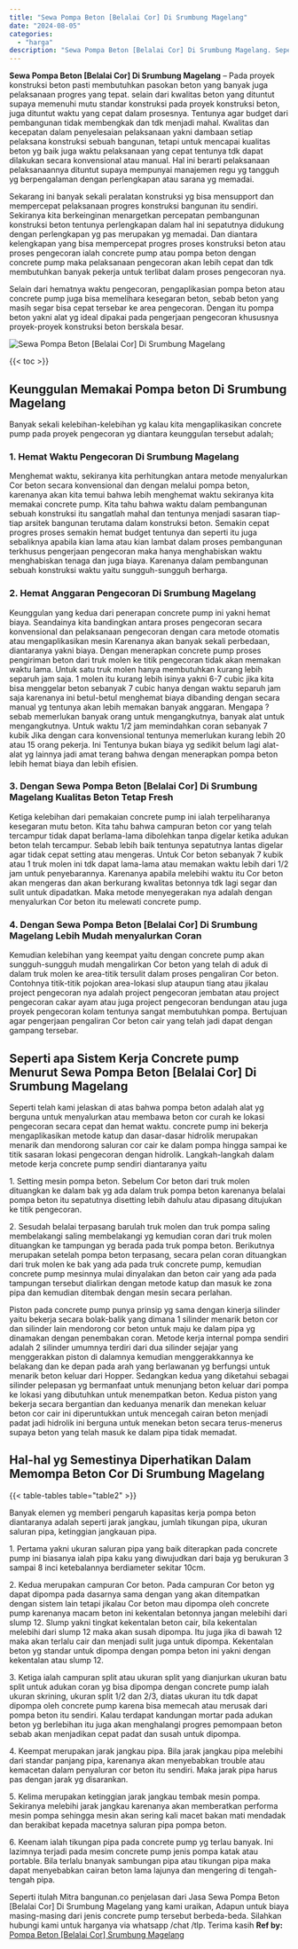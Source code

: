 ```yaml
---
title: "Sewa Pompa Beton [Belalai Cor] Di Srumbung Magelang"
date: "2024-08-05"
categories: 
  - "harga"
description: "Sewa Pompa Beton [Belalai Cor] Di Srumbung Magelang. Seperti itulah Mitra bangunan.co penjelasan dari Jasa Sewa Pompa Beton [Belalai Cor] Di Srumbung Magel..."
---
```


**Sewa Pompa Beton \[Belalai Cor\] Di Srumbung Magelang** – Pada proyek konstruksi beton pasti membutuhkan pasokan beton yang banyak juga pelaksanaan progres yang tepat. selain dari kwalitas beton yang dituntut supaya memenuhi mutu standar konstruksi pada proyek konstruksi beton, juga dituntut waktu yang cepat dalam prosesnya. Tentunya agar budget dari pembangunan tidak membengkak dan tdk menjadi mahal. Kwalitas dan kecepatan dalam penyelesaian pelaksanaan yakni dambaan setiap pelaksana konstruksi sebuah bangunan, tetapi untuk mencapai kualitas beton yg baik juga waktu pelaksanaan yang cepat tentunya tdk dapat dilakukan secara konvensional atau manual. Hal ini berarti pelaksanaan pelaksanaannya dituntut supaya mempunyai manajemen regu yg tangguh yg berpengalaman dengan perlengkapan atau sarana yg memadai.

Sekarang ini banyak sekali peralatan konstruksi yg bisa mensupport dan mempercepat pelaksanaan progres konstruksi bangunan itu sendiri. Sekiranya kita berkeinginan menargetkan percepatan pembangunan konstruksi beton tentunya perlengkapan dalam hal ini sepatutnya didukung dengan perlengkapan yg pas merupakan yg memadai. Dan diantara kelengkapan yang bisa mempercepat progres proses konstruksi beton atau proses pengecoran ialah concrete pump atau pompa beton dengan concrete pump maka pelaksanaan pengecoran akan lebih cepat dan tdk membutuhkan banyak pekerja untuk terlibat dalam proses pengecoran nya.

Selain dari hematnya waktu pengecoran, pengaplikasian pompa beton atau concrete pump juga bisa memelihara kesegaran beton, sebab beton yang masih segar bisa cepat tersebar ke area pengecoran. Dengan itu pompa beton yakni alat yg ideal dipakai pada pengerjaan pengecoran khususnya proyek-proyek konstruksi beton berskala besar.

![Sewa Pompa Beton [Belalai Cor] Di Srumbung Magelang](/images/sewa-concrete-pump-37.png)

{{< toc >}}

## Keunggulan Memakai Pompa beton Di Srumbung Magelang

Banyak sekali kelebihan-kelebihan yg kalau kita mengaplikasikan concrete pump pada proyek pengecoran yg diantara keunggulan tersebut adalah;

### 1\. Hemat Waktu Pengecoran Di Srumbung Magelang

Menghemat waktu, sekiranya kita perhitungkan antara metode menyalurkan Cor beton secara konvensional dan dengan melalui pompa beton, karenanya akan kita temui bahwa lebih menghemat waktu sekiranya kita memakai concrete pump. Kita tahu bahwa waktu dalam pembangunan sebuah konstruksi itu sangatlah mahal dan tentunya menjadi sasaran tiap-tiap arsitek bangunan terutama dalam konstruksi beton. Semakin cepat progres proses semakin hemat budget tentunya dan seperti itu juga sebaliknya apabila kian lama atau kian lambat dalam proses pembangunan terkhusus pengerjaan pengecoran maka hanya menghabiskan waktu menghabiskan tenaga dan juga biaya. Karenanya dalam pembangunan sebuah konstruksi waktu yaitu sungguh-sungguh berharga.

### 2\. Hemat Anggaran Pengecoran Di Srumbung Magelang

Keunggulan yang kedua dari penerapan concrete pump ini yakni hemat biaya. Seandainya kita bandingkan antara proses pengecoran secara konvensional dan pelaksanaan pengecoran dengan cara metode otomatis atau mengaplikasikan mesin Karenanya akan banyak sekali perbedaan, diantaranya yakni biaya. Dengan menerapkan concrete pump proses pengiriman beton dari truk molen ke titik pengecoran tidak akan memakan waktu lama. Untuk satu truk molen hanya membutuhkan kurang lebih separuh jam saja. 1 molen itu kurang lebih isinya yakni 6-7 cubic jika kita bisa menggelar beton sebanyak 7 cubic hanya dengan waktu separuh jam saja karenanya ini betul-betul menghemat biaya dibanding dengan secara manual yg tentunya akan lebih memakan banyak anggaran. Mengapa ? sebab memerlukan banyak orang untuk mengangkutnya, banyak alat untuk mengangkutnya. Untuk waktu 1/2 jam memindahkan coran sebanyak 7 kubik Jika dengan cara konvensional tentunya memerlukan kurang lebih 20 atau 15 orang pekerja. Ini Tentunya bukan biaya yg sedikit belum lagi alat-alat yg lainnya jadi amat terang bahwa dengan menerapkan pompa beton lebih hemat biaya dan lebih efisien.

### 3\. Dengan Sewa Pompa Beton \[Belalai Cor\] Di Srumbung Magelang Kualitas Beton Tetap Fresh

Ketiga kelebihan dari pemakaian concrete pump ini ialah terpeliharanya kesegaran mutu beton. Kita tahu bahwa campuran beton cor yang telah tercampur tidak dapat berlama-lama dibolehkan tanpa digelar ketika adukan beton telah tercampur. Sebab lebih baik tentunya sepatutnya lantas digelar agar tidak cepat setting atau mengeras. Untuk Cor beton sebanyak 7 kubik atau 1 truk molen ini tdk dapat lama-lama atau memakan waktu lebih dari 1/2 jam untuk penyebarannya. Karenanya apabila melebihi waktu itu Cor beton akan mengeras dan akan berkurang kwalitas betonnya tdk lagi segar dan sulit untuk dipadatkan. Maka metode menyegerakan nya adalah dengan menyalurkan Cor beton itu melewati concrete pump.

### 4\. Dengan Sewa Pompa Beton \[Belalai Cor\] Di Srumbung Magelang Lebih Mudah menyalurkan Coran

Kemudian kelebihan yang keempat yaitu dengan concrete pump akan sungguh-sungguh mudah mengalirkan Cor beton yang telah di aduk di dalam truk molen ke area-titik tersulit dalam proses pengaliran Cor beton. Contohnya titik-titik pojokan area-lokasi slup ataupun tiang atau jikalau project pengecoran nya adalah project pengecoran jembatan atau project pengecoran cakar ayam atau juga project pengecoran bendungan atau juga proyek pengecoran kolam tentunya sangat membutuhkan pompa. Bertujuan agar pengerjaan pengaliran Cor beton cair yang telah jadi dapat dengan gampang tersebar.

## Seperti apa Sistem Kerja Concrete pump Menurut Sewa Pompa Beton \[Belalai Cor\] Di Srumbung Magelang

Seperti telah kami jelaskan di atas bahwa pompa beton adalah alat yg berguna untuk menyalurkan atau membawa beton cor curah ke lokasi pengecoran secara cepat dan hemat waktu. concrete pump ini bekerja mengaplikasikan metode katup dan dasar-dasar hidrolik merupakan menarik dan mendorong saluran cor cair ke dalam pompa hingga sampai ke titik sasaran lokasi pengecoran dengan hidrolik. Langkah-langkah dalam metode kerja concrete pump sendiri diantaranya yaitu

1\. Setting mesin pompa beton. Sebelum Cor beton dari truk molen dituangkan ke dalam bak yg ada dalam truk pompa beton karenanya belalai pompa beton itu sepatutnya disetting lebih dahulu atau dipasang ditujukan ke titik pengecoran.

2\. Sesudah belalai terpasang barulah truk molen dan truk pompa saling membelakangi saling membelakangi yg kemudian coran dari truk molen dituangkan ke tampungan yg berada pada truk pompa beton. Berikutnya merupakan setelah pompa beton terpasang, secara pelan coran dituangkan dari truk molen ke bak yang ada pada truk concrete pump, kemudian concrete pump mesinnya mulai dinyalakan dan beton cair yang ada pada tampungan tersebut dialirkan dengan metode katup dan masuk ke zona pipa dan kemudian ditembak dengan mesin secara perlahan.

Piston pada concrete pump punya prinsip yg sama dengan kinerja silinder yaitu bekerja secara bolak-balik yang dimana 1 silinder menarik beton cor dan silinder lain mendorong cor beton untuk maju ke dalam pipa yg dinamakan dengan penembakan coran. Metode kerja internal pompa sendiri adalah 2 silinder umumnya terdiri dari dua silinder sejajar yang menggerakkan piston di dalamnya kemudian menggerakkannya ke belakang dan ke depan pada arah yang berlawanan yg berfungsi untuk menarik beton keluar dari Hopper. Sedangkan kedua yang diketahui sebagai silinder pelepasan yg bermanfaat untuk menunjang beton keluar dari pompa ke lokasi yang dibutuhkan untuk menempatkan beton. Kedua piston yang bekerja secara bergantian dan keduanya menarik dan menekan keluar beton cor cair ini diperuntukkan untuk mencegah cairan beton menjadi padat jadi hidrolik ini berguna untuk menekan beton secara terus-menerus supaya beton yang telah masuk ke dalam pipa tidak memadat.

## Hal-hal yg Semestinya Diperhatikan Dalam Memompa Beton Cor Di Srumbung Magelang

{{< table-tables table="table2" >}}

Banyak elemen yg memberi pengaruh kapasitas kerja pompa beton diantaranya adalah seperti jarak jangkau, jumlah tikungan pipa, ukuran saluran pipa, ketinggian jangkauan pipa.

1\. Pertama yakni ukuran saluran pipa yang baik diterapkan pada concrete pump ini biasanya ialah pipa kaku yang diwujudkan dari baja yg berukuran 3 sampai 8 inci ketebalannya berdiameter sekitar 10cm.

2\. Kedua merupakan campuran Cor beton. Pada campuran Cor beton yg dapat dipompa pada dasarnya sama dengan yang akan ditempatkan dengan sistem lain tetapi jikalau Cor beton mau dipompa oleh concrete pump karenanya macam beton ini kekentalan betonnya jangan melebihi dari slump 12. Slump yakni tingkat kekentalan beton cair, bila kekentalan melebihi dari slump 12 maka akan susah dipompa. Itu juga jika di bawah 12 maka akan terlalu cair dan menjadi sulit juga untuk dipompa. Kekentalan beton yg standar untuk dipompa dengan pompa beton ini yakni dengan kekentalan atau slump 12.

3\. Ketiga ialah campuran split atau ukuran split yang dianjurkan ukuran batu split untuk adukan coran yg bisa dipompa dengan concrete pump ialah ukuran skrining, ukuran split 1/2 dan 2/3, diatas ukuran itu tdk dapat dipompa oleh concrete pump karena bisa memecah atau merusak dari pompa beton itu sendiri. Kalau terdapat kandungan mortar pada adukan beton yg berlebihan itu juga akan menghalangi progres pemompaan beton sebab akan menjadikan cepat padat dan susah untuk dipompa.

4\. Keempat merupakan jarak jangkau pipa. Bila jarak jangkau pipa melebihi dari standar panjang pipa, karenanya akan menyebabkan trouble atau kemacetan dalam penyaluran cor beton itu sendiri. Maka jarak pipa harus pas dengan jarak yg disarankan.

5\. Kelima merupakan ketinggian jarak jangkau tembak mesin pompa. Sekiranya melebihi jarak jangkau karenanya akan memberatkan performa mesin pompa sehingga mesin akan sering kali macet bakan mati mendadak dan berakibat kepada macetnya saluran pipa pompa beton.

6\. Keenam ialah tikungan pipa pada concrete pump yg terlau banyak. Ini lazimnya terjadi pada mesim concrete pump jenis pompa katak atau portable. Bila terlalu bnanyak sambungan pipa atau tikungan pipa maka dapat menyebabkan cairan beton lama lajunya dan mengering di tengah-tengah pipa.

Seperti itulah Mitra bangunan.co penjelasan dari Jasa Sewa Pompa Beton \[Belalai Cor\] Di Srumbung Magelang yang kami uraikan, Adapun untuk biaya masing-masing dari jenis concrete pump tersebut berbeda-beda. Silahkan hubungi kami untuk harganya via whatsapp /chat /tlp. Terima kasih
**Ref by:** [Pompa Beton [Belalai Cor] Srumbung Magelang](https://id.wikipedia.org/wiki/Pompa)
